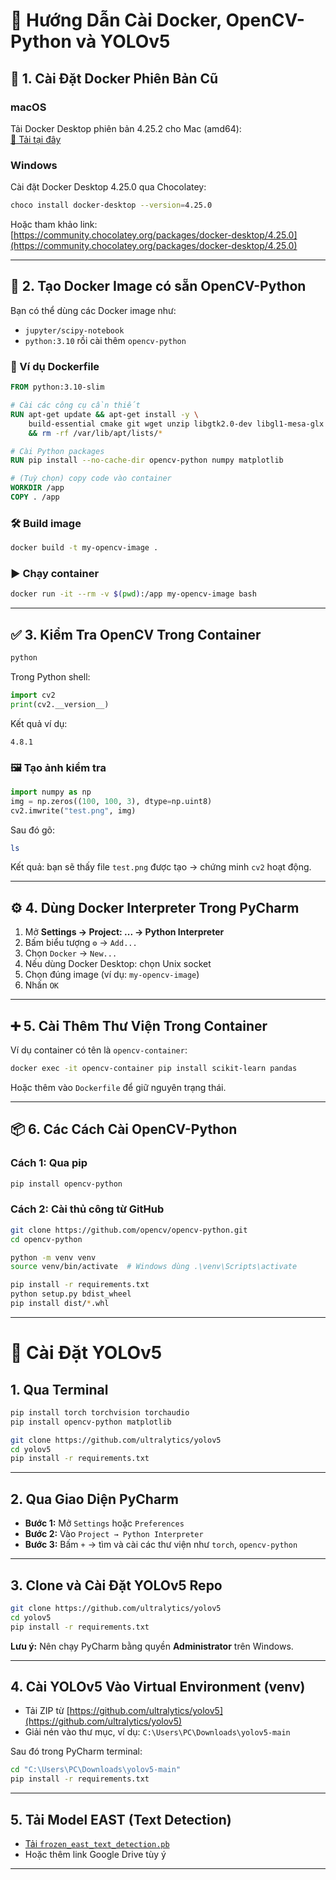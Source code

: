 # 🚀 Hướng Dẫn Cài Docker, OpenCV-Python và YOLOv5

## 🐳 1. Cài Đặt Docker Phiên Bản Cũ

### macOS  
Tải Docker Desktop phiên bản 4.25.2 cho Mac (amd64):  
[🔗 Tải tại đây](https://desktop.docker.com/mac/main/amd64/129061/Docker.dmg)

### Windows  
Cài đặt Docker Desktop 4.25.0 qua Chocolatey:

```bash
choco install docker-desktop --version=4.25.0
```

Hoặc tham khảo link:  
[https://community.chocolatey.org/packages/docker-desktop/4.25.0](https://community.chocolatey.org/packages/docker-desktop/4.25.0)

---

## 🐍 2. Tạo Docker Image có sẵn OpenCV-Python

Bạn có thể dùng các Docker image như:

- `jupyter/scipy-notebook`
- `python:3.10` rồi cài thêm `opencv-python`

### 📌 Ví dụ Dockerfile

```Dockerfile
FROM python:3.10-slim

# Cài các công cụ cần thiết
RUN apt-get update && apt-get install -y \
    build-essential cmake git wget unzip libgtk2.0-dev libgl1-mesa-glx \
    && rm -rf /var/lib/apt/lists/*

# Cài Python packages
RUN pip install --no-cache-dir opencv-python numpy matplotlib

# (Tuỳ chọn) copy code vào container
WORKDIR /app
COPY . /app
```

### 🛠️ Build image

```bash
docker build -t my-opencv-image .
```

### ▶️ Chạy container

```bash
docker run -it --rm -v $(pwd):/app my-opencv-image bash
```

---

## ✅ 3. Kiểm Tra OpenCV Trong Container

```bash
python
```

Trong Python shell:

```python
import cv2
print(cv2.__version__)
```

Kết quả ví dụ:

```
4.8.1
```

### 🖼️ Tạo ảnh kiểm tra

```python
import numpy as np
img = np.zeros((100, 100, 3), dtype=np.uint8)
cv2.imwrite("test.png", img)
```

Sau đó gõ:

```bash
ls
```

Kết quả: bạn sẽ thấy file `test.png` được tạo → chứng minh `cv2` hoạt động.

---

## ⚙️ 4. Dùng Docker Interpreter Trong PyCharm

1. Mở **Settings → Project: ... → Python Interpreter**
2. Bấm biểu tượng `⚙` → `Add...`
3. Chọn `Docker` → `New...`
4. Nếu dùng Docker Desktop: chọn Unix socket
5. Chọn đúng image (ví dụ: `my-opencv-image`)
6. Nhấn `OK`

---

## ➕ 5. Cài Thêm Thư Viện Trong Container

Ví dụ container có tên là `opencv-container`:

```bash
docker exec -it opencv-container pip install scikit-learn pandas
```

Hoặc thêm vào `Dockerfile` để giữ nguyên trạng thái.

---

## 📦 6. Các Cách Cài OpenCV-Python

### Cách 1: Qua pip

```bash
pip install opencv-python
```

### Cách 2: Cài thủ công từ GitHub

```bash
git clone https://github.com/opencv/opencv-python.git
cd opencv-python

python -m venv venv
source venv/bin/activate  # Windows dùng .\venv\Scripts\activate

pip install -r requirements.txt
python setup.py bdist_wheel
pip install dist/*.whl
```

---

# 🎯 Cài Đặt YOLOv5

## 1. Qua Terminal

```bash
pip install torch torchvision torchaudio
pip install opencv-python matplotlib

git clone https://github.com/ultralytics/yolov5
cd yolov5
pip install -r requirements.txt
```

---

## 2. Qua Giao Diện PyCharm

- **Bước 1:** Mở `Settings` hoặc `Preferences`
- **Bước 2:** Vào `Project → Python Interpreter`
- **Bước 3:** Bấm `+` → tìm và cài các thư viện như `torch`, `opencv-python`

---

## 3. Clone và Cài Đặt YOLOv5 Repo

```bash
git clone https://github.com/ultralytics/yolov5
cd yolov5
pip install -r requirements.txt
```

**Lưu ý:** Nên chạy PyCharm bằng quyền **Administrator** trên Windows.

---

## 4. Cài YOLOv5 Vào Virtual Environment (venv)

- Tải ZIP từ [https://github.com/ultralytics/yolov5](https://github.com/ultralytics/yolov5)
- Giải nén vào thư mục, ví dụ: `C:\Users\PC\Downloads\yolov5-main`

Sau đó trong PyCharm terminal:

```bash
cd "C:\Users\PC\Downloads\yolov5-main"
pip install -r requirements.txt
```

---

## 5. Tải Model EAST (Text Detection)

- [Tải `frozen_east_text_detection.pb`](https://github.com/opencv/opencv_extra/blob/master/testdata/dnn/download_models.py)
- Hoặc thêm link Google Drive tùy ý

---
